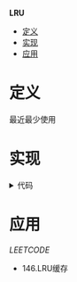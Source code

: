 **LRU**
- [定义](#定义)
- [实现](#实现)
- [应用](#应用)

# 定义 #
最近最少使用

# 实现 #
<details>
<summary>代码</summary>
<pre>
<code>
type Node struct {
	Key   int
	Value int
	Prev  *Node
	Next  *Node
}

type DoubleLinked struct {
	Head *Node
	Tail *Node
	Size int
}

func NewDoubleLinked() *DoubleLinked {
	head := &Node{}
	tail := &Node{}
	head.Next = tail
	tail.Prev = head
	return &DoubleLinked{
		Head: head,
		Tail: tail,
	}
}

func (this *DoubleLinked) Insert(node *Node, prev *Node) {
	next := prev.Next
	node.Next = next
	next.Prev = node
	prev.Next = node
	node.Prev = prev
	this.Size++
}

func (this *DoubleLinked) InsertFirst(node *Node) {
	this.Insert(node, this.Head)
}

func (this *DoubleLinked) Delete(node *Node) {
	node.Prev.Next = node.Next
	node.Next.Prev = node.Prev
	this.Size--
}

func (this *DoubleLinked) DeleteLast() {
	this.Delete(this.Tail.Prev)
}

func (this *DoubleLinked) Len() int {
	return this.Size
}

type LinkedHash struct {
	Linked *DoubleLinked
	Data   map[int]*Node
}

func NewLinkedHash() *LinkedHash {
	return &LinkedHash{
		Linked: NewDoubleLinked(),
		Data:   make(map[int]*Node),
	}
}

func (this *LinkedHash) Contain(key int) bool {
	_, ok := this.Data[key]
	return ok
}

func (this *LinkedHash) Get(key int) int {
	node, ok := this.Data[key]
	if !ok {
		return -1
	}
	this.Linked.Delete(node)
	this.Linked.InsertFirst(node)
	return node.Value
}

func (this *LinkedHash) Put(key, value int) {
	node, ok := this.Data[key]
	if !ok {
		node = &Node{Key: key, Value: value}
		this.Data[key] = node
	} else {
		node.Value = value
		this.Linked.Delete(node)
	}
	this.Linked.InsertFirst(node)
}

func (this *LinkedHash) Delete(key int) {
	node, ok := this.Data[key]
	if !ok {
		return
	}
	delete(this.Data, key)
	this.Linked.Delete(node)

}

func (this *LinkedHash) Len() int {
	return len(this.Data)
}

func (this *LinkedHash) GetLastKey() int {
	return this.Linked.Tail.Prev.Key
}

type LRUCache struct {
	linkedHash *LinkedHash
	capacity   int
}

func Constructor(capacity int) LRUCache {
	return LRUCache{
		linkedHash: NewLinkedHash(),
		capacity:   capacity,
	}
}

func (this *LRUCache) Get(key int) int {
	return this.linkedHash.Get(key)
}

func (this *LRUCache) Put(key int, value int) {
	if !this.linkedHash.Contain(key) && this.linkedHash.Len() == this.capacity {
		lastKey := this.linkedHash.GetLastKey()
		this.linkedHash.Delete(lastKey)
	}
	this.linkedHash.Put(key, value)
}
</code>
</pre>
</details>

# 应用 #
*LEETCODE*
- 146.LRU缓存 
